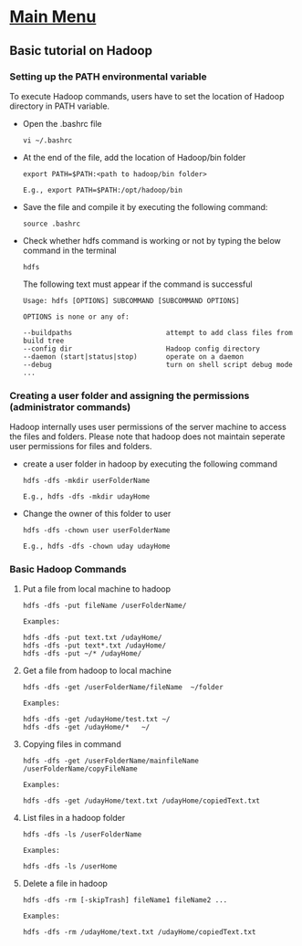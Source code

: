 # [Main Menu](index.html)

## Basic tutorial on Hadoop

### Setting up the PATH environmental variable

To execute Hadoop commands, users have to set the location of Hadoop directory in PATH variable.

* Open the .bashrc file

      vi ~/.bashrc

* At the end of the file, add the location of Hadoop/bin folder

      export PATH=$PATH:<path to hadoop/bin folder>

      E.g., export PATH=$PATH:/opt/hadoop/bin

* Save the file and compile it by executing the following command:

      source .bashrc

* Check whether hdfs command is working or not by typing the below command in the terminal

      hdfs

   The following text must appear if the command is successful

      Usage: hdfs [OPTIONS] SUBCOMMAND [SUBCOMMAND OPTIONS]

      OPTIONS is none or any of:

      --buildpaths                       attempt to add class files from build tree
      --config dir                       Hadoop config directory
      --daemon (start|status|stop)       operate on a daemon
      --debug                            turn on shell script debug mode
      ...

### Creating a user folder and assigning the permissions  (administrator commands)

Hadoop internally uses user permissions of the server machine to access the files and folders. 
Please note that hadoop does not maintain seperate user permissions for files and folders.

* create a user folder in hadoop by executing the following command
  
      hdfs -dfs -mkdir userFolderName

      E.g., hdfs -dfs -mkdir udayHome
   
   

* Change the owner of this folder to user

      hdfs -dfs -chown user userFolderName

      E.g., hdfs -dfs -chown uday udayHome


### Basic Hadoop Commands

1. Put a file from local machine to hadoop

       hdfs -dfs -put fileName /userFolderName/
       
       Examples:

       hdfs -dfs -put text.txt /udayHome/
       hdfs -dfs -put text*.txt /udayHome/
       hdfs -dfs -put ~/* /udayHome/

2. Get a file from hadoop to local machine

       hdfs -dfs -get /userFolderName/fileName  ~/folder

       Examples:

       hdfs -dfs -get /udayHome/test.txt ~/
       hdfs -dfs -get /udayHome/*   ~/

3. Copying files in command

       hdfs -dfs -get /userFolderName/mainfileName  /userFolderName/copyFileName

       Examples:

       hdfs -dfs -get /udayHome/text.txt /udayHome/copiedText.txt

4. List files in a hadoop folder

       hdfs -dfs -ls /userFolderName

       Examples:

       hdfs -dfs -ls /userHome

5. Delete a file in hadoop

       hdfs -dfs -rm [-skipTrash] fileName1 fileName2 ... 

       Examples:

       hdfs -dfs -rm /udayHome/text.txt /udayHome/copiedText.txt



